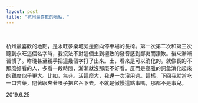 ```yaml
---
layout: post
title: "杭州最喜歡的地點，"
---
```


  
&nbsp;
&nbsp;


杭州最喜歡的地點，是永旺夢樂城旁邊面向停車場的長椅。第一次第二次和第三次聽到永旺這個名字時，我沒法不對這個土到極致的發音感到鄙夷而讚歎。後來漸漸習慣了。昨晚甚至親手把這幾個字打了出來。土，看來是可以消化的。就像長的不那麼好看的人，多看一段時間，漸漸就沒那麼不好看。反而是高雅的詞彙消化起來的難度似乎更大。比如，無非。活這麼大，我還一次沒用過。這樣，下回我就當吃一口苦藥，閉著眼夾著嗓子把它吞下去。不就是傲慢這點事嗎，那都不是事兒。

2019.6.25